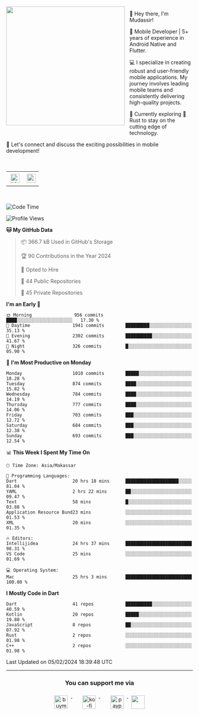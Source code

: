 <a href="https://lazycatlabs.com/" target="_blank">
<img 
  src="https://github-production-user-asset-6210df.s3.amazonaws.com/1531684/281783264-5b2e172d-feb8-40de-9846-a70379b758fb.png" 
  style="margin-top:20px;margin-right:13px;margin-bottom:20px"
  align="left" 
  height="320px"
/>
</a>
<br>
<p>
 👋 Hey there, I'm Mudassir!

🚀 Mobile Developer | 5+ years of experience in Android Native and Flutter.

💻 I specialize in creating robust and user-friendly mobile applications. My journey involves leading mobile teams and consistently delivering high-quality projects.

🌱 Currently exploring 🦀 Rust to stay on the cutting edge of technology.

🔗 Let's connect and discuss the exciting possibilities in mobile development!

<br>

<table style="border:none; border-collapse:collapse; cellspacing:0; cellpadding:0">
    <tr>
        <td>
           <a href="https://www.linkedin.com/in/lzyct/" target="_blank">
              <img src="https://github.com/ukieTux/ukieTux/blob/master/assets/linkedin.svg" alt="LinkedIn" style="vertical-align:top; margin:4px" height=24>
          </a>
        </td>
        <td>
           <a href = "https://www.upwork.com/freelancers/~01913209d41be922f1?viewMode=1">
              <img src="https://img.shields.io/badge/UpWork-6FDA44?logo=Upwork&logoColor=white" height=24/>
           </a>
        </td>
    </tr>
</table>

<br>

<!--START_SECTION:waka-->
![Code Time](http://img.shields.io/badge/Code%20Time-5%2C775%20hrs%2035%20mins-blue)

![Profile Views](http://img.shields.io/badge/Profile%20Views-0-blue)

**🐱 My GitHub Data** 

> 📦 366.7 kB Used in GitHub's Storage 
 > 
> 🏆 90 Contributions in the Year 2024
 > 
> 💼 Opted to Hire
 > 
> 📜 44 Public Repositories 
 > 
> 🔑 45 Private Repositories 
 > 
**I'm an Early 🐤** 

```text
🌞 Morning                956 commits         ████░░░░░░░░░░░░░░░░░░░░░   17.30 % 
🌆 Daytime                1941 commits        █████████░░░░░░░░░░░░░░░░   35.13 % 
🌃 Evening                2302 commits        ██████████░░░░░░░░░░░░░░░   41.67 % 
🌙 Night                  326 commits         █░░░░░░░░░░░░░░░░░░░░░░░░   05.90 % 
```
📅 **I'm Most Productive on Monday** 

```text
Monday                   1010 commits        █████░░░░░░░░░░░░░░░░░░░░   18.28 % 
Tuesday                  874 commits         ████░░░░░░░░░░░░░░░░░░░░░   15.82 % 
Wednesday                784 commits         ████░░░░░░░░░░░░░░░░░░░░░   14.19 % 
Thursday                 777 commits         ████░░░░░░░░░░░░░░░░░░░░░   14.06 % 
Friday                   703 commits         ███░░░░░░░░░░░░░░░░░░░░░░   12.72 % 
Saturday                 684 commits         ███░░░░░░░░░░░░░░░░░░░░░░   12.38 % 
Sunday                   693 commits         ███░░░░░░░░░░░░░░░░░░░░░░   12.54 % 
```


📊 **This Week I Spent My Time On** 

```text
🕑︎ Time Zone: Asia/Makassar

💬 Programming Languages: 
Dart                     20 hrs 18 mins      ████████████████████░░░░░   81.04 % 
YAML                     2 hrs 22 mins       ██░░░░░░░░░░░░░░░░░░░░░░░   09.47 % 
Text                     58 mins             █░░░░░░░░░░░░░░░░░░░░░░░░   03.88 % 
Application Resource Bund23 mins             ░░░░░░░░░░░░░░░░░░░░░░░░░   01.53 % 
XML                      20 mins             ░░░░░░░░░░░░░░░░░░░░░░░░░   01.35 % 

🔥 Editors: 
Intellijidea             24 hrs 37 mins      █████████████████████████   98.31 % 
VS Code                  25 mins             ░░░░░░░░░░░░░░░░░░░░░░░░░   01.69 % 

💻 Operating System: 
Mac                      25 hrs 3 mins       █████████████████████████   100.00 % 
```

**I Mostly Code in Dart** 

```text
Dart                     41 repos            ██████████░░░░░░░░░░░░░░░   40.59 % 
Kotlin                   20 repos            █████░░░░░░░░░░░░░░░░░░░░   19.80 % 
JavaScript               8 repos             ██░░░░░░░░░░░░░░░░░░░░░░░   07.92 % 
Rust                     2 repos             ░░░░░░░░░░░░░░░░░░░░░░░░░   01.98 % 
C++                      2 repos             ░░░░░░░░░░░░░░░░░░░░░░░░░   01.98 % 
```




 Last Updated on 05/02/2024 18:39:48 UTC
<!--END_SECTION:waka-->



---
<h3 align="center">You can support me via</h3>
<p align="center">
  <a href="https://www.buymeacoffee.com/Lzyct" target="_blank">
    <img src="https://www.buymeacoffee.com/assets/img/guidelines/download-assets-sm-2.svg" alt="buymeacoffe" style="vertical-align:top; margin:8px" height="36">
  </a>&nbsp;&nbsp;&nbsp;&nbsp;
   <a href="https://ko-fi.com/Lzyct" target="_blank">
    <img src="https://help.ko-fi.com/system/photos/3604/0095/9793/logo_circle.png" alt="ko-fi" style="vertical-align:top; margin:8px" height="36">
  </a>&nbsp;&nbsp;&nbsp;&nbsp;
  <a href="https://paypal.me/ukieTux" target="_blank">
    <img src="https://blog.zoom.us/wp-content/uploads/2019/08/paypal.png" alt="paypal" style="vertical-align:top; margin:8px" height="36">
  </a>
  <a href="https://saweria.co/Lzyct" target="_blank">
   <img src="https://1.bp.blogspot.com/-7OuHSxaNk6A/X92QPg8L9kI/AAAAAAAAG0E/lUzKf_uuVP8jCqvXpA7juh_l-TfK2jnbwCLcBGAsYHQ/s16000/SAWERIA.webp" style="vertical-align:top; margin:8px" height="36">
  </a>
</p>
<br><br>
